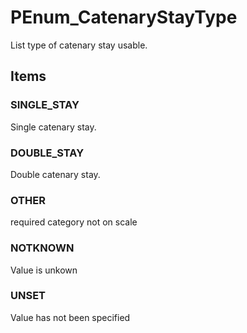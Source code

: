 # PEnum_CatenaryStayType

List type of catenary stay usable.
<!-- end of short definition -->


## Items

### SINGLE_STAY
Single catenary stay.

### DOUBLE_STAY
Double catenary stay.

### OTHER
required category not on scale

### NOTKNOWN
Value is unkown

### UNSET
Value has not been specified
